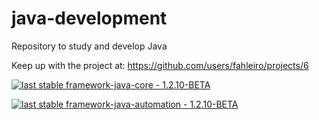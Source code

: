# java-development
Repository to study and develop Java

Keep up with the project at: https://github.com/users/fahleiro/projects/6

[![last stable framework-java-core - 1.2.10-BETA](https://img.shields.io/badge/last_stable_framework--java--core-BETA-2ea44f?style=for-the-badge)](https://github.com/fahleiro/java-development/packages/2099417)

[![last stable framework-java-automation - 1.2.10-BETA](https://img.shields.io/badge/last_stable_framework--java--automation-BETA-2ea44f?style=for-the-badge)](https://github.com/fahleiro/java-development/packages/2099590)
